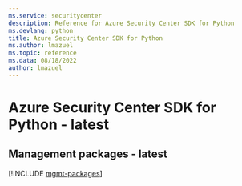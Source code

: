 ```yaml
---
ms.service: securitycenter
description: Reference for Azure Security Center SDK for Python
ms.devlang: python
title: Azure Security Center SDK for Python
ms.author: lmazuel
ms.topic: reference
ms.data: 08/18/2022
author: lmazuel
---
```

# Azure Security Center SDK for Python - latest

## Management packages - latest
[!INCLUDE [mgmt-packages](security-center-mgmt-index.md)]